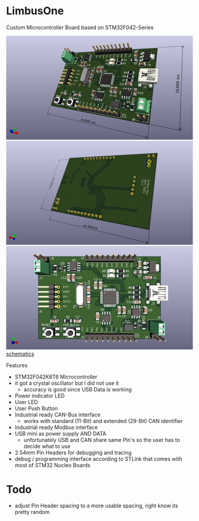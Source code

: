 # LimbusOne
Custom Microcontroller Board based on STM32F042-Series

![front](/Images/LimbusOne1.png)
![back](/Images/LimbusOne2.png)
![top](/Images/LimbusOne3.png)
[schematics](/Hardware/LimbusOne/PDF/LimbusOne.pdf)

 Features
- STM32F042K6T6 Microcontroller
- it got a crystal oscillator but I did not use it
    - accuracy is good since USB Data is working
- Power indicator LED
- User LED
- User Push Button
- Industrial ready CAN-Bus interface
    - works with standard (11-Bit) and extended (29-Bit) CAN identifier
- Industrial ready Modbus interface
- USB mini as power supply AND DATA
    - unfortunately USB and CAN share same Pin's so the user has to decide what to use
- 2.54mm Pin Headers for debugging and tracing
- debug / programming interface according to STLink that comes with most of STM32 Nucleo Boards

# Todo
- adjust Pin Header spacing to a more usable spacing, right know its pretty random